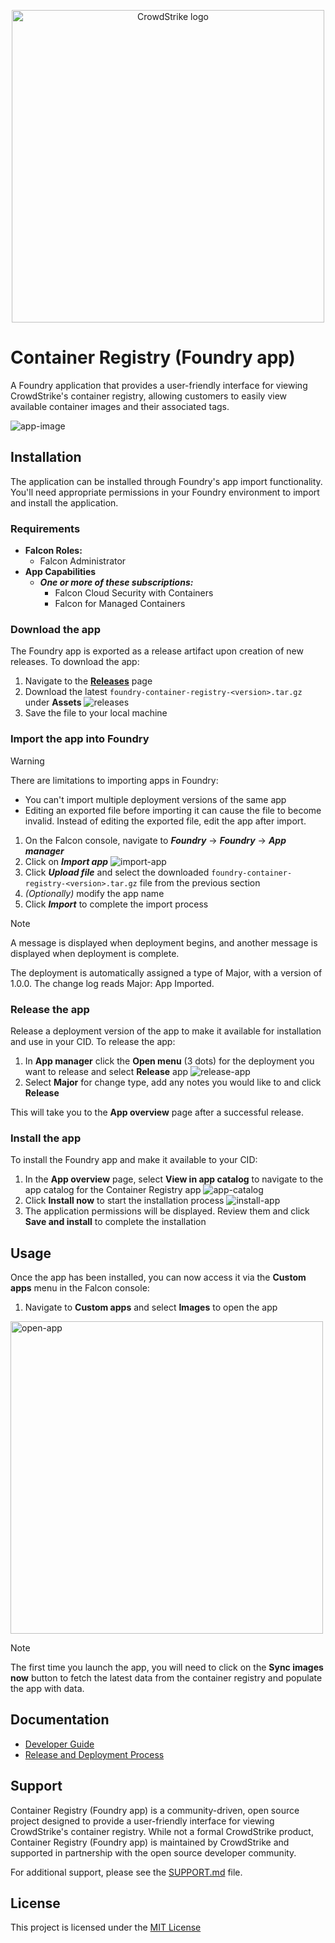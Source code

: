 <p align="center">
   <img src="https://raw.githubusercontent.com/CrowdStrike/falconpy/main/docs/asset/cs-logo.png" alt="CrowdStrike logo" width="500"/>
</p>

# Container Registry (Foundry app)

A Foundry application that provides a user-friendly interface for viewing CrowdStrike's container registry, allowing customers to easily view available container images and their associated tags.

![app-image](./assets/app-image.png)

## Installation

The application can be installed through Foundry's app import functionality. You'll need appropriate permissions in your Foundry environment to import and install the application.

### Requirements

- **Falcon Roles:**
  - Falcon Administrator
- **App Capabilities**
  - ***One or more of these subscriptions:***
    - Falcon Cloud Security with Containers
    - Falcon for Managed Containers

### Download the app

The Foundry app is exported as a release artifact upon creation of new releases. To download the app:

1. Navigate to the [**Releases**](https://github.com/CrowdStrike/foundry-container-registry/releases) page
1. Download the latest `foundry-container-registry-<version>.tar.gz` under **Assets**
![releases](./assets/releases.png)
1. Save the file to your local machine

### Import the app into Foundry

> [!WARNING]
> There are limitations to importing apps in Foundry:
> - You can't import multiple deployment versions of the same app
> - Editing an exported file before importing it can cause the file to become invalid. Instead of editing the exported file, edit the app after import.

1. On the Falcon console, navigate to ***Foundry*** -> ***Foundry*** -> ***App manager***
1. Click on ***Import app***
![import-app](./assets/import-app.png)
1. Click ***Upload file*** and select the downloaded `foundry-container-registry-<version>.tar.gz` file from the previous section
1. *(Optionally)* modify the app name
1. Click ***Import*** to complete the import process

> [!NOTE]
> A message is displayed when deployment begins, and another message is displayed when deployment is complete.
>
> The deployment is automatically assigned a type of Major, with a version of 1.0.0. The change log reads Major: App Imported.

### Release the app

Release a deployment version of the app to make it available for installation and use in your CID. To release the app:

1. In **App manager** click the **Open menu** (3 dots) for the deployment you want to release and select **Release** app
![release-app](./assets/release-app.png)
1. Select **Major** for change type, add any notes you would like to and click **Release**

This will take you to the **App overview** page after a successful release.

### Install the app

To install the Foundry app and make it available to your CID:

1. In the **App overview** page, select **View in app catalog** to navigate to the app catalog for the Container Registry app
![app-catalog](./assets/app-catalog.png)
1. Click **Install now** to start the installation process
![install-app](./assets/install-app.png)
1. The application permissions will be displayed. Review them and click **Save and install** to complete the installation

## Usage

Once the app has been installed, you can now access it via the **Custom apps** menu in the Falcon console:

1. Navigate to **Custom apps** and select **Images** to open the app
<img src="./assets/open-app.png" alt="open-app" width="500">

> [!NOTE]
> The first time you launch the app, you will need to click on the **Sync images now** button to fetch the latest data from the container registry and populate the app with data.

## Documentation

- [Developer Guide](docs/DEVELOPER.md)
- [Release and Deployment Process](docs/RELEASE.md)

## Support

Container Registry (Foundry app) is a community-driven, open source project designed to provide a user-friendly interface for viewing CrowdStrike's container registry. While not a formal CrowdStrike product, Container Registry (Foundry app) is maintained by CrowdStrike and supported in partnership with the open source developer community.

For additional support, please see the [SUPPORT.md](./SUPPORT.md) file.

## License

This project is licensed under the [MIT License](LICENSE)
